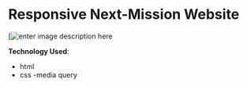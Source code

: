 ﻿# Responsive Next-Mission Website
 
 [![enter image description here](https://i.ibb.co/74zMy2j/screencapture-next-mission-netlify-app-2022-02-23-22-21-44.png)



**Technology Used**: 

 - html
 - css
 -media query

